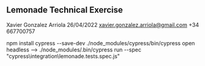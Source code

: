 Lemonade Technical Exercise	
---------------------------

Xavier Gonzalez Arriola		           	     26/04/2022
xavier.gonzalez.arriola@gmail.com          +34 667700757


npm install cypress --save-dev
./node_modules/cypress/bin/cypress open
headless --> ./node_modules/.bin/cypress run --spec "cypress\integration\lemonade.tests.spec.js"
